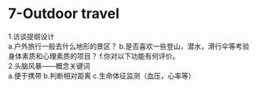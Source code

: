 # 7-Outdoor travel
1.访谈提纲设计  
  a.户外旅行一般去什么地形的景区？
  b.是否喜欢一些登山，潜水，滑行伞等考验身体素质和心理素质的项目？
  f.你对以下功能有何评价。    
2.头脑风暴——概念关键词  
  a.便于携带
  b.判断相对距离
  c.生命体征监测（血压，心率等）
